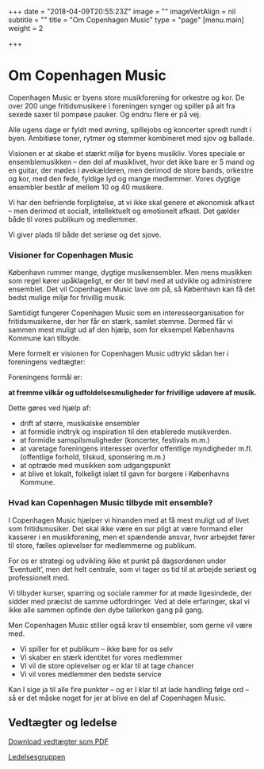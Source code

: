 +++
date = "2018-04-09T20:55:23Z"
image = ""
imageVertAlign = nil
subtitle = ""
title = "Om Copenhagen Music"
type = "page"
[menu.main]
weight = 2

+++
# Om Copenhagen Music

Copenhagen Music er byens store musikforening for orkestre og kor. De over 200 unge fritidsmusikere i foreningen synger og spiller på alt fra sexede saxer til pompøse pauker. Og endnu flere er på vej.

Alle ugens dage er fyldt med øvning, spillejobs og koncerter spredt rundt i byen. Ambitiøse toner, rytmer og stemmer kombineret med sjov og ballade.

Visionen er at skabe et stærkt miljø for byens musikliv. Vores speciale er ensemblemusikken – den del af musiklivet, hvor det ikke bare er 5 mand og en guitar, der mødes i øvekælderen, men derimod de store bands, orkestre og kor, med den fede, fyldige lyd og mange medlemmer. Vores dygtige ensembler består af mellem 10 og 40 musikere.

Vi har den befriende forpligtelse, at vi ikke skal genere et økonomisk afkast – men derimod et socialt, intellektuelt og emotionelt afkast. Det gælder både til vores publikum og medlemmer.

Vi giver plads til både det seriøse og det sjove.

### Visioner for Copenhagen Music

København rummer mange, dygtige musikensembler. Men mens musikken som regel kører upåklageligt, er der tit bøvl med at udvikle og administrere ensemblet. Det vil Copenhagen Music lave om på, så København kan få det bedst mulige miljø for frivillig musik.

Samtidigt fungerer Copenhagen Music som en interesseorganisation for fritidsmusikerne, der her får en stærk, samlet stemme. Dermed får vi sammen mest muligt ud af den hjælp, som for eksempel Københavns Kommune kan tilbyde.

Mere formelt er visionen for Copenhagen Music udtrykt sådan her i foreningens vedtægter:

Foreningens formål er:

**at fremme vilkår og udfoldelsesmuligheder for frivillige udøvere af musik.**

Dette gøres ved hjælp af:

* drift af større, musikalske ensembler
* at formidle indtryk og inspiration til den etablerede musikverden.
* at formidle samspilsmuligheder (koncerter, festivals m.m.)
* at varetage foreningens interesser overfor offentlige myndigheder m.fl. (offentlige forhold, tilskud, sponsering m.m.)
* at optræde med musikken som udgangspunkt
* at blive et lokalt, folkeligt islæt til gavn for borgere i Københavns Kommune.

### Hvad kan Copenhagen Music tilbyde mit ensemble?

I Copenhagen Music hjælper vi hinanden med at få mest muligt ud af livet som fritidsmusiker. Det skal ikke være en sur pligt at være formand eller kasserer i en musikforening, men et spændende ansvar, hvor arbejdet fører til store, fælles oplevelser for medlemmerne og publikum.

For os er strategi og udvikling ikke et punkt på dagsordenen under ‘Eventuelt’, men det helt centrale, som vi tager os tid til at arbejde seriøst og professionelt med.

Vi tilbyder kurser, sparring og sociale rammer for at møde ligesindede, der sidder med præcist de samme udfordringer. Ved at dele erfaringer, skal vi ikke alle sammen opfinde den dybe tallerken gang på gang.

Men Copenhagen Music stiller også krav til ensembler, som gerne vil være med.

* Vi spiller for et publikum – ikke bare for os selv
* Vi skaber en stærk identitet for vores medlemmer
* Vi vil de store oplevelser og er klar til at tage chancer
* Vi vil vores medlemmer den bedste service

Kan I sige ja til alle fire punkter – og er I klar til at lade handling følge ord – så er det måske noget for jer at blive en del af Copenhagen Music.

## Vedtægter og ledelse

<a href="/uploads/2018/04/09/CM_vedtaegter_2013.pdf" class="no-barba">Download vedtægter som PDF</a>

[Ledelsesgruppen](/ledelse "Ledelsesgruppen")